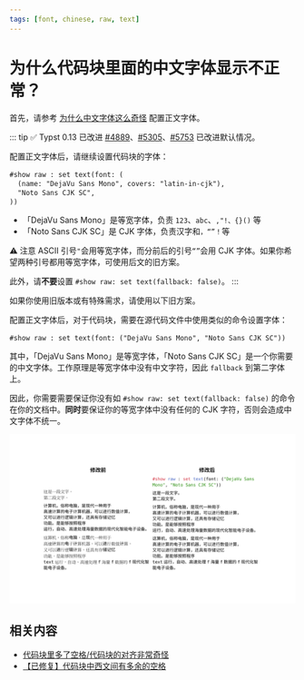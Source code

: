 ```yaml
---
tags: [font, chinese, raw, text]
---
```


# 为什么代码块里面的中文字体显示不正常？

首先，请参考 [为什么中文字体这么奇怪](./strange-fonts.md) 配置正文字体。

::: tip ✅ Typst 0.13 已改进
[#4889](https://github.com/typst/typst/pull/4889)、[#5305](https://github.com/typst/typst/pull/5305)、[#5753](https://github.com/typst/typst/pull/5753) 已改进默认情况。

配置正文字体后，请继续设置代码块的字体：

```typst no-render
#show raw : set text(font: (
  (name: "DejaVu Sans Mono", covers: "latin-in-cjk"),
  "Noto Sans CJK SC",
))
```

- 「DejaVu Sans Mono」是等宽字体，负责 `123`、`abc`、`,"!、{}()` 等
- 「Noto Sans CJK SC」是 CJK 字体，负责汉字和`，“”！`等

⚠️ 注意 ASCII 引号`"`会用等宽字体，而分前后的引号`“”`会用 CJK 字体。如果你希望两种引号都用等宽字体，可使用后文的旧方案。

此外，请**不要**设置 `#show raw: set text(fallback: false)`。
:::

如果你使用旧版本或有特殊需求，请使用以下旧方案。

配置正文字体后，对于代码块，需要在源代码文件中使用类似的命令设置字体：

```typst no-render
#show raw : set text(font: ("DejaVu Sans Mono", "Noto Sans CJK SC"))
```

其中，「DejaVu Sans Mono」是等宽字体，「Noto Sans CJK SC」是一个你需要的中文字体。工作原理是等宽字体中没有中文字符，因此 `fallback` 到第二字体上。

因此，你需要需要保证你没有如 `#show raw: set text(fallback: false)` 的命令在你的文档中。**同时**要保证你的等宽字体中没有任何的 CJK 字符，否则会造成中文字体不统一。

![示例](../images/chinese-in-raw.png)

## 相关内容

- [代码块里多了空格/代码块的对齐非常奇怪](./code-block-justify.md)
- [【已修复】代码块中西文间有多余的空格](./cjk-latin-spacing-in-raw.md)

<!-- 汉字默认等宽字体 https://github.com/typst/typst/issues/3385 -->
